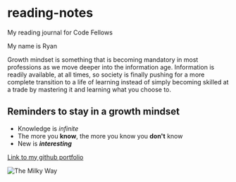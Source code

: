 # reading-notes
My reading journal for Code Fellows

My name is Ryan

Growth mindset is something that is becoming mandatory in most professions as we move deeper into the information age. Information is readily available, at all times, so society is finally pushing for a more complete transition to a life of learning instead of simply becoming skilled at a trade by mastering it and learning what you choose to.

## Reminders to stay in a growth mindset

- Knowledge is _infinite_
- The more you **know**, the more you know you **don't** know
- New is **_interesting_**

[Link to my github portfolio](https://github.com/Gozz3230)

![The Milky Way](https://en.wikipedia.org/wiki/File:ESO-VLT-Laser-phot-33a-07.jpg)

